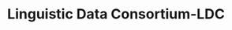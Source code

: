 ---
types: "word"

title: "Linguistic Data Consortium-LDC"

categories: ['']

tags: ['Linguistic', 'Data', 'Consortium', 'LDC']

arabic: 'اتحاد البيانات اللغوية'

arexps: []

enwords: ['Linguistic Data Consortium-LDC']

enexps: []

arlexicons: 'أ'

enlexicons: 'L'

authors: ['Ruqayya Roshdy']

translators: ['']

citations: 'مقدمة في حوسبة اللغة العربية'

sources: 'مركز الملك عبدالله بن عبدالعزيز الدولي لخدمة اللغة العربية'

word: "true"

slug: ""
---
